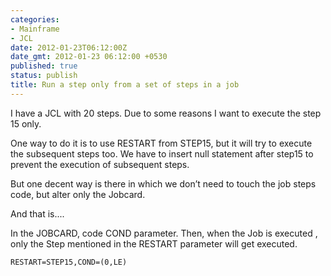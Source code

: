 ```yaml
---
categories:
- Mainframe
- JCL
date: 2012-01-23T06:12:00Z
date_gmt: 2012-01-23 06:12:00 +0530
published: true
status: publish
title: Run a step only from a set of steps in a job
---
```


I have a JCL with 20 steps. Due to some reasons I want to execute the step 15 only.

One way to do it is to use RESTART from STEP15, but it will try to execute the subsequent steps too. We have to insert null statement after step15 to prevent the execution of subsequent steps.

But one decent way is there in which we don&rsquo;t need to touch the job steps code, but alter only the Jobcard.

And that is....

In the JOBCARD, code COND parameter. Then, when the Job is executed , only the Step mentioned in the RESTART parameter will get executed.

```
RESTART=STEP15,COND=(0,LE)
```
